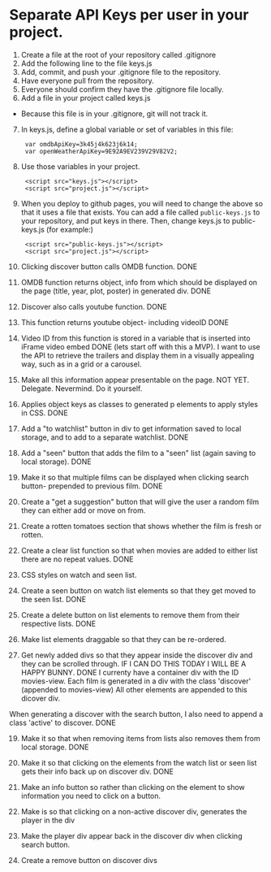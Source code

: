 # Separate API Keys per user in your project.
1. Create a file at the root of your repository called .gitignore
2. Add the following line to the file
  keys.js
3. Add, commit, and push your .gitignore file to the repository.
4. Have everyone pull from the repository.
5. Everyone should confirm they have the .gitignore file locally.
6. Add a file in your project called keys.js
* Because this file is in your .gitignore, git will not track it.
7. In keys.js, define a global variable or set of variables in this file:

        var omdbApiKey=3k45j4k623j6k14;
        var openWeatherApiKey=9E92A9EV239V29V82V2;

8. Use those variables in your project.

        <script src="keys.js"></script>
        <script src="project.js"></script>

9. When you deploy to github pages, you will need to change the above so that it uses a file that exists. You can add a file called `public-keys.js` to your repository, and put keys in there. Then, change keys.js to  public-keys.js (for example:)

        <script src="public-keys.js"></script>
        <script src="project.js"></script>


1. Clicking discover button calls OMDB function. DONE

2. OMDB function returns object, info from which should be displayed on the page (title, year, plot, poster) in generated div. DONE

3. Discover also calls youtube function. DONE

4. This function returns youtube object- including videoID DONE

5. Video ID from this function is stored in a variable that is inserted into iFrame video embed DONE
(lets start off with this a MVP). I want to use the API to retrieve the trailers and display them in a visually appealing way, such as in a grid or a carousel.

6. Make all this information appear presentable on the page. NOT YET. Delegate. Nevermind. Do it yourself. 

7. Applies object keys as classes to generated p elements to apply styles in CSS. DONE 

8. Add a "to watchlist" button in div to get information saved to local storage, and to add to a separate watchlist. DONE

9. Add a "seen" button that adds the film to a "seen" list (again saving to local storage). DONE

10. Make it so that multiple films can be displayed when clicking search button- prepended to previous film. DONE

11. Create a "get a suggestion" button that will give the user a random film they can either add or move on from.

12. Create a rotten tomatoes section that shows whether the film is fresh or rotten.

13. Create a clear list function so that when movies are added to either list there are no repeat values. DONE

14. CSS styles on watch and seen list. 

15. Create a seen button on watch list elements so that they get moved to the seen list. DONE

16. Create a delete button on list elements to remove them from their respective lists. DONE

17. Make list elements draggable so that they can be re-ordered.

18. Get newly added divs so that they appear inside the discover div and they can be scrolled through. IF I CAN DO THIS TODAY I WILL BE A HAPPY BUNNY. DONE
I currenty have a container div with the ID movies-view.
Each film is generated in a div with the class 'discover' (appended to movies-view)
All other elements are appended to this dicover div.

When generating a discover with the search button, I also need to append a class 'active' to discover. DONE

19. Make it so that when removing items from lists also removes them from local storage. DONE

20. Make it so that clicking on the elements from the watch list or seen list gets their info back up on discover div. DONE

21. Make an info button so rather than clicking on the element to show information you need to click on a button. 

22. Make is so that clicking on a non-active discover div, generates the player in the div

23. Make the player div appear back in the discover div when clicking search button.

24. Create a remove button on discover divs

